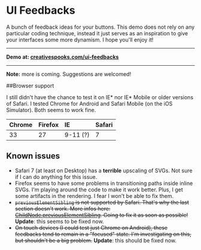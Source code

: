 # UI Feedbacks

A bunch of feedback ideas for your buttons. This demo does not rely on any particular coding technique, instead it just serves as an inspiration to give your interfaces some more dynamism. I hope you'll enjoy it!

---

**Demo at: [creativespooks.com/ui-feedbacks](http://creativespooks.com/ui-feedbacks)**

---

**Note:** more is coming. Suggestions are welcomed!


##Browser support

I still didn't have the chance to test it on IE* nor IE* Mobile or older versions of Safari. I tested Chrome for Android and Safari Mobile (on the iOS Simulator). Both seems to work fine.

| Chrome | Firefox | IE       | Safari |
|:-------|:--------|:---------|:-------|
| 33     | 27      | 9-11 (?) | 7      |


## Known issues

* Safari 7 (at least on Desktop) has a **terrible** upscaling of SVGs. Not sure if I can do anything for this issue.
* Firefox seems to have some problems in transitioning paths inside inline SVGs. I'm playing around the code to make it work better. Plus, I get some artifacts in the rendering. I fear I won't be able to fix them.
* ~~`previousElementSibling` is not supported by Safari. That's why the last section doesn't work. More infos here: [ChildNode.previousElementSibling](https://developer.mozilla.org/en-US/docs/Web/API/Childnode.previousElementSibling). Going to fix it as soon as possible!~~ **Update**: this seems to be fixed now.
* ~~On touch devices (I could test just Chrome on Android), these feedbacks tend to remain in a "focused" state. I'm investigating on this, but shouldn't be a big problem.~~ **Update**: this should be fixed now.

